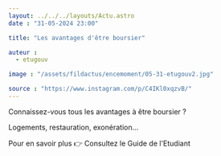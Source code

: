 ```yaml
---
layout: ../../../layouts/Actu.astro
date : "31-05-2024 23:00"

title: "Les avantages d'être boursier"

auteur :
  - etugouv

image : "/assets/fildactus/encemoment/05-31-etugouv2.jpg"

source : "https://www.instagram.com/p/C4IKl0xqzvB/"
---
```


Connaissez-vous tous les avantages à être boursier ?

Logements, restauration, exonération…

Pour en savoir plus 👉 Consultez le Guide de l'Etudiant